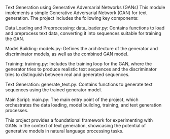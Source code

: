 Text Generation using Generative Adversarial Networks (GANs)
This module implements a simple Generative Adversarial Network (GAN) for text generation. The project includes the following key components:

Data Loading and Preprocessing:
data_loader.py: 
Contains functions to load and preprocess text data, converting it into sequences suitable for training the GAN.

Model Building:
models.py: Defines the architecture of the generator and discriminator models, as well as the combined GAN model.

Training:
training.py: Includes the training loop for the GAN, where the generator tries to produce realistic text sequences and the discriminator tries to distinguish between real and generated sequences.

Text Generation:
generate_text.py: Contains functions to generate text sequences using the trained generator model.

Main Script:
main.py: The main entry point of the project, which orchestrates the data loading, model building, training, and text generation processes.


This project provides a foundational framework for experimenting with GANs in the context of text generation, showcasing the potential of generative models in natural language processing tasks.

